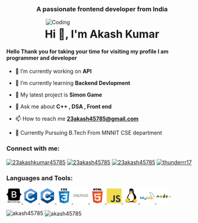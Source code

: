 
<h3 align="center">A passionate frontend developer from India</h3>
<img align="right" alt="Coding" width="400" src="https://cdn.dribbble.com/users/1162077/screenshots/3848914/programmer.gif"><h1 align="center">Hi 👋, I'm Akash Kumar</h1>

<h4>
  Hello 
Thank you for taking your time for visiting my profile 
I am programmer and developer 
  </h4>



- 🔭 I’m currently working on **API**

- 🌱 I’m currently learning **Backend Devlopment**

- 🎦 My latest project is **Simon Game**

- 💬 Ask me about **C++ , DSA , Front end**

- 📫 How to reach me **23akash45785@gmail.com**

- 📄 Currently Pursuing B.Tech From MNNIT CSE department

<h3 align="left">Connect with me:</h3>
<p align="left">
<a href="https://linkedin.com/in/23akashkumar45785" target="blank"><img align="center" src="https://upload.wikimedia.org/wikipedia/commons/thumb/c/ca/LinkedIn_logo_initials.png/800px-LinkedIn_logo_initials.png" alt="23akashkumar45785" height="30" width="40" /></a>
<a href="https://www.leetcode.com/23akash45785" target="blank"><img align="center" src="https://leetcode.com/_next/static/images/logo-dark-c96c407d175e36c81e236fcfdd682a0b.png" alt="23akash45785" height="30" width="40" /></a>
<a href="https://auth.geeksforgeeks.org/user/23akash45785" target="blank"><img align="center" src="https://media.geeksforgeeks.org/wp-content/uploads/20200716222246/Path-219.png" alt="23akash45785" height="30" width="40" /></a>
<a href="https://codeforces.com/profile/thunderrr17" target="blank"><img align="center" src="https://codeforces.org/s/87279/images/codeforces-sponsored-by-ton.png" alt="thunderrr17" height="30" width="40" /></a>
 
</p>

<h3 align="left">Languages and Tools:</h3>
<p align="left"> <a href="https://getbootstrap.com" target="_blank" rel="noreferrer"> <img src="https://raw.githubusercontent.com/devicons/devicon/master/icons/bootstrap/bootstrap-plain-wordmark.svg" alt="bootstrap" width="40" height="40"/> </a> <a href="https://www.cprogramming.com/" target="_blank" rel="noreferrer"> <img src="https://raw.githubusercontent.com/devicons/devicon/master/icons/c/c-original.svg" alt="c" width="40" height="40"/> </a> <a href="https://www.w3schools.com/cpp/" target="_blank" rel="noreferrer"> <img src="https://raw.githubusercontent.com/devicons/devicon/master/icons/cplusplus/cplusplus-original.svg" alt="cplusplus" width="40" height="40"/> </a> <a href="https://www.w3schools.com/css/" target="_blank" rel="noreferrer"> <img src="https://raw.githubusercontent.com/devicons/devicon/master/icons/css3/css3-original-wordmark.svg" alt="css3" width="40" height="40"/> </a> <a href="https://expressjs.com" target="_blank" rel="noreferrer"> <img src="https://raw.githubusercontent.com/devicons/devicon/master/icons/express/express-original-wordmark.svg" alt="express" width="40" height="40"/> </a> <a href="https://www.w3.org/html/" target="_blank" rel="noreferrer"> <img src="https://raw.githubusercontent.com/devicons/devicon/master/icons/html5/html5-original-wordmark.svg" alt="html5" width="40" height="40"/> </a> <a href="https://developer.mozilla.org/en-US/docs/Web/JavaScript" target="_blank" rel="noreferrer"> <img src="https://raw.githubusercontent.com/devicons/devicon/master/icons/javascript/javascript-original.svg" alt="javascript" width="40" height="40"/> </a> <a href="https://www.linux.org/" target="_blank" rel="noreferrer"> <img src="https://raw.githubusercontent.com/devicons/devicon/master/icons/linux/linux-original.svg" alt="linux" width="40" height="40"/> </a> <a href="https://www.mysql.com/" target="_blank" rel="noreferrer"> <img src="https://raw.githubusercontent.com/devicons/devicon/master/icons/mysql/mysql-original-wordmark.svg" alt="mysql" width="40" height="40"/> </a> <a href="https://nodejs.org" target="_blank" rel="noreferrer"> <img src="https://raw.githubusercontent.com/devicons/devicon/master/icons/nodejs/nodejs-original-wordmark.svg" alt="nodejs" width="40" height="40"/> </a> </p>

<p><img align="left" src="https://github-readme-stats.vercel.app/api/top-langs?username=akash45785&show_icons=true&locale=en&layout=compact" alt="akash45785" /></p>

<p>&nbsp;<img align="center" src="https://github-readme-stats.vercel.app/api?username=akash45785&show_icons=true&locale=en" alt="akash45785" /></p>
